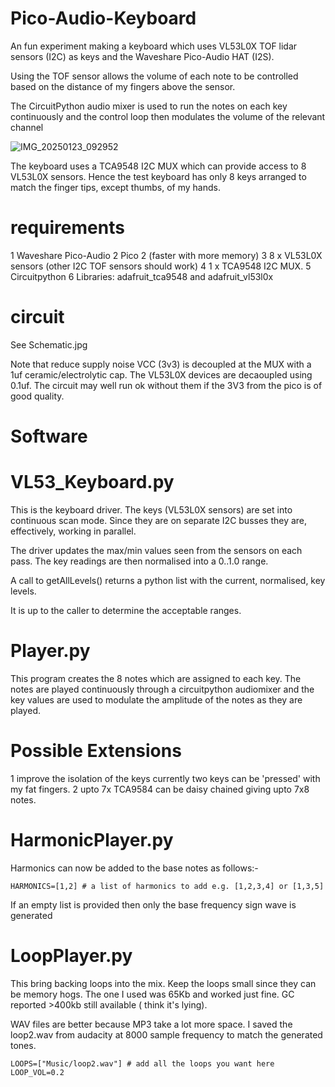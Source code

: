 # Pico-Audio-Keyboard

An fun experiment making a keyboard which uses VL53L0X TOF lidar sensors (I2C) as keys and the Waveshare Pico-Audio HAT (I2S).

Using the TOF sensor allows the volume of each note to be controlled based on the distance of my fingers above the sensor.

The CircuitPython audio mixer is used to run the notes on each key continuously and the control loop then modulates the volume of the relevant channel



![IMG_20250123_092952](https://github.com/user-attachments/assets/541f4991-4978-478a-a676-6d996c0d596c)

The keyboard uses a TCA9548 I2C MUX which can provide access to 8 VL53L0X sensors. Hence the test keyboard has only 8 keys arranged to match the finger tips, except thumbs, of my hands.  

# requirements

1 Waveshare Pico-Audio
2 Pico 2 (faster with more memory)
3 8 x VL53L0X sensors (other I2C TOF sensors should work)
4 1 x TCA9548 I2C MUX.
5 Circuitpython 
6 Libraries: adafruit_tca9548 and adafruit_vl53l0x

# circuit

See Schematic.jpg

Note that reduce supply noise VCC (3v3) is decoupled at the MUX with a 1uf ceramic/electrolytic cap. The VL53L0X devices are decaoupled using 0.1uf. The circuit may well run ok without them if the 3V3 from the pico is of good quality.


# Software

# VL53_Keyboard.py

This is the keyboard driver. The keys (VL53L0X sensors) are set into continuous scan mode. Since they are on separate I2C busses they are, effectively, working in parallel.

The driver updates the max/min values seen from the sensors on each pass. The key readings are then normalised into a 0..1.0 range.

A call to getAllLevels() returns a python list with the current, normalised, key levels.

It is up to the caller to determine the acceptable ranges.

# Player.py

This program creates the 8 notes which are assigned to each key. The notes are played continuously through a circuitpython audiomixer and the key values are used to modulate the amplitude of the notes as they are played.

# Possible Extensions

1 improve the isolation of the keys currently two keys can be 'pressed' with my fat fingers.
2 upto 7x TCA9584 can be daisy chained giving upto 7x8 notes.

# HarmonicPlayer.py

Harmonics can now be added to the base notes as follows:-
 
```
HARMONICS=[1,2] # a list of harmonics to add e.g. [1,2,3,4] or [1,3,5]
```

If an empty list is provided then only the base frequency sign wave is generated

# LoopPlayer.py

This bring backing loops into the mix. Keep the loops small since they can be memory hogs. The one I used was 65Kb and worked just fine. GC reported >400kb still available ( think it's lying).

WAV files are better because MP3 take a lot more space. I saved the loop2.wav from audacity at 8000 sample frequency to match the generated tones.

```
LOOPS=["Music/loop2.wav"] # add all the loops you want here
LOOP_VOL=0.2
```






